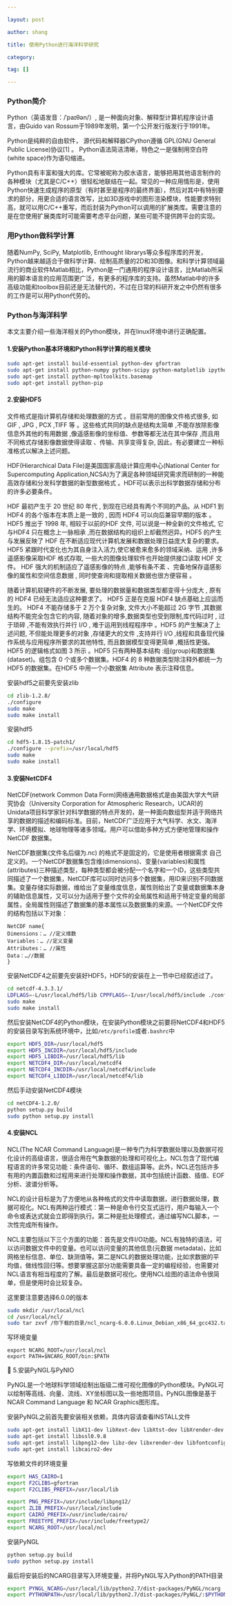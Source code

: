 ```yaml
---

layout: post

author: shang

title: 使用Python进行海洋科学研究

category: 

tag: []

---
```


### Python简介

Python（英语发音：/ˈpaɪθən/）, 是一种面向对象、解释型计算机程序设计语言，由Guido van Rossum于1989年发明，第一个公开发行版发行于1991年。

Python是纯粹的自由软件， 源代码和解释器CPython遵循 GPL(GNU General Public License)协议[1]  。
Python语法简洁清晰，特色之一是强制用空白符(white space)作为语句缩进。

Python具有丰富和强大的库。它常被昵称为胶水语言，能够把用其他语言制作的各种模块（尤其是C/C++）很轻松地联结在一起。常见的一种应用情形是，使用Python快速生成程序的原型（有时甚至是程序的最终界面），然后对其中有特别要求的部分，用更合适的语言改写，比如3D游戏中的图形渲染模块，性能要求特别高，就可以用C/C++重写，而后封装为Python可以调用的扩展类库。需要注意的是在您使用扩展类库时可能需要考虑平台问题，某些可能不提供跨平台的实现。

### 用Python做科学计算

随着NumPy, SciPy, Matplotlib, Enthought librarys等众多程序库的开发，Python越来越适合于做科学计算、绘制高质量的2D和3D图像。和科学计算领域最流行的商业软件Matlab相比，Python是一门通用的程序设计语言，比Matlab所采用的脚本语言的应用范围更广泛，有更多的程序库的支持。虽然Matlab中的许多高级功能和toolbox目前还是无法替代的，不过在日常的科研开发之中仍然有很多的工作是可以用Python代劳的。

### Python与海洋科学

本文主要介绍一些海洋相关的Python模块，并在linux环境中进行正确配置。

#### 1.安装Python基本环境和Python科学计算的相关模块

```bash
sudo apt-get install build-essential python-dev gfortransudo apt-get install python-numpy python-scipy python-matplotlib ipython ipython-notebook python-pandas python-sympy python-nose m4
sudo apt-get install python-mpltoolkits.basemapsudo apt-get install python-pip
```

#### 2.安装HDF5

文件格式是指计算机存储和处理数据的方式 。目前常用的图像文件格式很多, 如 GIF , JPG , PCX ,TIFF 等 。这些格式共同的缺点是结构太简单 ,不能存放除影像信息外其他的有用数据 ,像遥感影像的坐标值、参数等都无法在其中保存 ,而且用不同格式存储影像数据使得读取 、传输、共享变得复杂, 因此，有必要建立一种标准格式以解决上述问题。

HDF(Hierarchical Data File)是美国国家高级计算应用中心(National Center for Supercomputing Application,NCSA)为了满足各种领域研究需求而研制的一种能高效存储和分发科学数据的新型数据格式 。HDF可以表示出科学数据存储和分布的许多必要条件。

HDF 最初产生于 20 世纪 80 年代 , 到现在已经具有两个不同的产品。从 HDF1 到 HDF4 的各个版本在本质上是一致的 , 因而 HDF4 可以向后兼容早期的版本 。HDF5 推出于 1998 年, 相较于以前的HDF 文件, 可以说是一种全新的文件格式, 它与HDF4 只在概念上一脉相承 ,而在数据结构的组织上却截然迥异。HDF5 的产生与发展反映了 HDF 在不断适应现代计算机发展和数据处理日益庞大复杂的要求。HDF5 紧跟时代变化也为其自身注入活力,使它被愈来愈多的领域采纳、运用 ,许多遥感影像采取HDF 格式存取, 一些大的图像处理软件也开始提供接口读取 HDF 文件。 HDF 强大的机制适应了遥感影像的特点 ,能够有条不紊 、完备地保存遥感影像的属性和空间信息数据 , 同时使查询和提取相关数据也很方便容易 。

随着计算机软硬件的不断发展, 要处理的数据量和数据类型都变得十分庞大 , 原有的 HDF4 已经无法适应这种要求了。 HDF5 正是在克服 HDF4 缺点基础上应运而生的。 HDF4 不能存储多于 2 万个复杂对象, 文件大小不能超过 2G 字节 ,其数据结构不能完全包含它的内容, 随着对象的增多,数据类型也受到限制,库代码过时 , 过于琐碎 ,不能有效执行并行 I/O , 难于运用到线程程序中 。HDF5 的产生解决了上述问题, 不但能处理更多的对象 ,存储更大的文件 ,支持并行 I/O ,线程和具备现代操作系统与应用程序所要求的其他特性, 而且数据模型变得更简单 ,概括性更强。HDF5 的逻辑格式如图 3 所示 。HDF5 只有两种基本结构 :组(group)和数据集(dataset)。组包含 0 个或多个数据集。HDF4 的 8 种数据类型除注释外都统一为 HDF5 的数据集。在HDF5 中用一个小数据集 Attribute 表示注释信息。

安装hdf5之前要先安装zlib

```bash
cd zlib-1.2.8/./configure sudo makesudo make install
```

安装hdf5

```bash
cd hdf5-1.8.15-patch1/./configure --prefix=/usr/local/hdf5sudo makesudo make install
```

#### 3.安装NetCDF4

NetCDF(network Common Data Form)网络通用数据格式是由美国大学大气研究协会（University Corporation for Atmospheric Research，UCAR)的Unidata项目科学家针对科学数据的特点开发的，是一种面向数组型并适于网络共享的数据的描述和编码标准。目前，NetCDF广泛应用于大气科学、水文、海洋学、环境模拟、地球物理等诸多领域。用户可以借助多种方式方便地管理和操作 NetCDF 数据集。

NetCDF数据集(文件名后缀为.nc) 的格式不是固定的，它是使用者根据需求 自己定义的。一个NetCDF数据集包含维(dimensions)、变量(variables)和属性(attributes)三种描述类型，每种类型都会被分配一个名字和一个ID，这些类型共同描述了一个数据集，NetCDF库可以同时访问多个数据集，用ID来识别不同数据集。变量存储实际数据，维给出了变量维度信息，属性则给出了变量或数据集本身的辅助信息属性，又可以分为适用于整个文件的全局属性和适用于特定变量的局部属性，全局属性则描述了数据集的基本属性以及数据集的来源。一个NetCDF文件的结构包括以下对象：

```b
NetCDF name{
Dimensions：… //定义维数
Variables：… //定义变量
Attributes：… //属性
Data：…//数据
}
```

安装NetCDF4之前要先安装好HDF5，HDF5的安装在上一节中已经叙述过了。

```bash
cd netcdf-4.3.3.1/LDFLAGS=-L/usr/local/hdf5/lib CPPFLAGS=-I/usr/local/hdf5/include ./configure --prefix=/usr/local/netcdf4  --enable-shared --enable-netcdf-4 --with-zlib=/usr/localsudo makesudo make install
```

然后安装NetCDF4的Python模块，在安装Python模块之前要将NetCDF4和HDF5的安装目录写到系统环境中，比如`/etc/profile`或者`.bashrc`中

```bash
export HDF5_DIR=/usr/local/hdf5export HDF5_INCDIR=/usr/local/hdf5/includeexport HDF5_LIBDIR=/usr/local/hdf5/libexport NETCDF4_DIR=/usr/local/netcdf4export NETCDF4_INCDIR=/usr/local/netcdf4/includeexport NETCDF4_LIBDIR=/usr/local/netcdf4/lib
```

然后手动安装NetCDF4模块

```bash
cd netCDF4-1.2.0/python setup.py buildsudo python setup.py install
```

#### 4.安装NCL

NCL(The NCAR Command Language)是一种专门为科学数据处理以及数据可视化设计的高级语言，很适合用在气象数据的处理和可视化上。NCL包含了现代编程语言的许多常见功能：条件语句、循环、数组运算等。此外，NCL还包括许多有用的内置函数和过程用来进行处理和操作数据，其中包括统计函数、插值、EOF分析、波谱分析等。

NCL的设计目标是为了方便地从各种格式的文件中读取数据，进行数据处理，数据可视化。NCL有两种运行模式：第一种是命令行交互式运行，用户每输入一个命令或表达式就会立即得到执行。第二种是批处理模式，通过编写NCL脚本，一次性完成所有操作。

NCL主要包括以下三个方面的功能：首先是文件I/O功能。NCL有独特的语法，可以访问数据文件中的变量。也可以访问变量的其他信息(元数据 metadata)，比如网格坐标信息、单位、缺测值等。第二是NCL的数据处理功能，比如求数据的平均值，做线性回归等。想要掌握这部分功能需要具备一定的编程经验，也需要对NCL语言有相当程度的了解。最后是数据可视化。使用NCL绘图的语法命令很简单，但是使用时会比较复杂。

这里要注意要选择6.0.0的版本

```bash
sudo mkdir /usr/local/ncl
cd /usr/local/ncl/
sudo tar zxvf /你下载的目录/ncl_ncarg-6.0.0.Linux_Debian_x86_64_gcc432.tar.gz 
```

写环境变量

```b
export NCARG_ROOT=/usr/local/ncl
export PATH=$NCARG_ROOT/bin:$PATH
```

5.安装PyNGL与PyNIO

PyNGL是一个地球科学领域绘制出版级二维可视化图像的Python模块。PyNGL可以绘制等高线、向量、流线、XY坐标图以及一些地图项目。PyNGL图像是基于NCAR Command Language 和 NCAR Graphics图形库。

安装PyNGL之前首先要安装相关依赖，具体内容请查看INSTALL文件

```bash
sudo apt-get install libX11-dev libXext-dev libXtst-dev libXrender-dev libxmu-dev libxmuu-dev
sudo apt-get install libssl0.9.8
sudo apt-get install libpng12-dev libz-dev libxrender-dev libfontconfig1-dev
sudo apt-get install libcairo2-dev
```

写依赖文件的环境变量

```bash
export HAS_CAIRO=1
export F2CLIBS=gfortran
export F2CLIBS_PREFIX=/usr/local/lib

export PNG_PREFIX=/usr/include/libpng12/
export ZLIB_PREFIX=/usr/local/include
export CAIRO_PREFIX=/usr/include/cairo/
export FREETYPE_PREFIX=/usr/include/freetype2/
export NCARG_ROOT=/usr/local/ncl
```

安装PyNGL

```bash
python setup.py build
sudo python setup.py install
```

最后将安装后的NCARG目录写入环境变量，并将PyNGL写入Python的PATH目录

```bash
export PYNGL_NCARG=/usr/local/lib/python2.7/dist-packages/PyNGL/ncarg
export PYTHONPATH=/usr/local/lib/python2.7/dist-packages/PyNGL/:$PYTHONPATH
```
